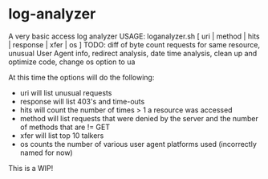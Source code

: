 # log-analyzer
A very basic access log analyzer
USAGE: loganalyzer.sh <logfile> [ uri | method | hits | response | xfer | os ] 
TODO: diff of byte count requests for same resource, unusual User Agent info, redirect analysis, date time analysis, clean up and optimize code, change os option to ua

At this time the options will do the following:
* uri will list unusual requests
* response will list 403's and time-outs
* hits will count the number of times > 1 a resource was accessed
* method will list requests that were denied by the server and the number of methods that are != GET
* xfer will list top 10 talkers
* os counts the number of various user agent platforms used (incorrectly named for now)


This is a WIP!
